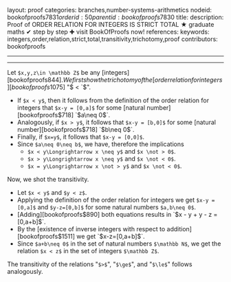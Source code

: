 layout: proof
categories: branches,number-systems-arithmetics
nodeid: bookofproofs$7831
orderid: 50
parentid: bookofproofs$7830
title: 
description:  Proof of ORDER RELATION FOR INTEGERS IS STRICT TOTAL &#9733; graduate maths &#10004; step by step &#10010; visit BookOfProofs now!
references: 
keywords: integers,order,relation,strict,total,transitivity,trichotomy,proof
contributors: bookofproofs

---


---

Let `$x,y,z\in \mathbb Z$` be any  [integers][bookofproofs$844].
We first show the trichotomy of the [order relation for integers][bookofproofs$1075] "$ < `$".

* If `$x < y$`, then it follows from the definition of the order relation for integers that `$x-y = [0,a]$` for some [natural number][bookofproofs$718] `$a\neq 0$`.
* Analogously, if `$x > y$`, it follows that `$x-y = [b,0]$` for some [natural number][bookofproofs$718] `$b\neq 0$`.
* Finally, if `$x=y$`, it follows that `$x-y = [0,0]$`.
* Since `$a\neq 0\neq b$`, we have, therefore the implications
   * `$x < y\Longrightarrow x \neq y$` and  `$x \not > 0$`.
   * `$x > y\Longrightarrow x \neq y$` and  `$x \not < 0$`.
   * `$x = y\Longrightarrow x \not > y$` and  `$x \not < 0$`.

Now, we shot the transitivity.

* Let `$x < y$` and `$y < z$`.
* Applying the definition of the order relation for integers we get `$x-y = [0,a]$` and `$y-z=[0,b]$` for some natural numbers `$a,b\neq 0$`.
* [Adding][bookofproofs$890] both equations results in `$x - y + y - z = [0,a+b]$`.
* By the [existence of inverse integers with respect to addition][bookofproofs$1511] we get  `$x-z=[0,a+b]$`.
* Since `$a+b\neq 0$` in the set of natural numbers `$\mathbb N$`, we get the relation `$x < z$` in the set of integers `$\mathbb Z$`.

The transitivity of the relations "`$>$`", "`$\ge$`", and "`$\le$`" follows analogously.
